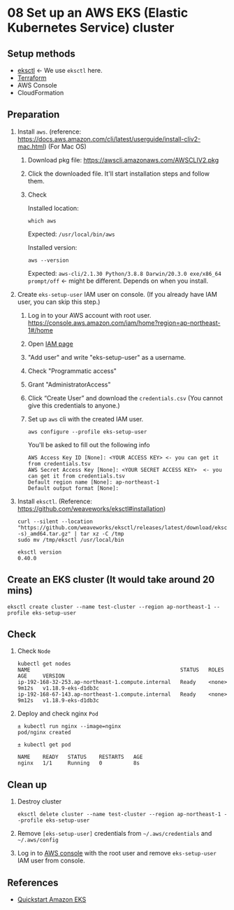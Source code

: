 # 08 Set up an AWS EKS (Elastic Kubernetes Service) cluster

## Setup methods

- [eksctl](https://eksctl.io) <- We use `eksctl` here.
- [Terraform](https://registry.terraform.io/modules/terraform-aws-modules/eks/aws/latest)
- AWS Console
- CloudFormation

## Preparation

1. Install `aws`. (reference: https://docs.aws.amazon.com/cli/latest/userguide/install-cliv2-mac.html) (For Mac OS)

    1. Download pkg file: https://awscli.amazonaws.com/AWSCLIV2.pkg
    1. Click the downloaded file. It'll start installation steps and follow them.
    1. Check

        Installed location:

        ```
        which aws
        ```

        Expected: `/usr/local/bin/aws`

        Installed version:

        ```
        aws --version
        ```

        Expected: `aws-cli/2.1.30 Python/3.8.8 Darwin/20.3.0 exe/x86_64 prompt/off` <- might be different. Depends on when you install.

1. Create `eks-setup-user` IAM user on console. (If you already have IAM user, you can skip this step.)

    1. Log in to your AWS account with root user. https://console.aws.amazon.com/iam/home?region=ap-northeast-1#/home
    1. Open [IAM page](https://console.aws.amazon.com/iam/home?region=ap-northeast-1#/home)
    1. "Add user" and write "eks-setup-user" as a username.
    1. Check "Programmatic access"
    1. Grant "AdministratorAccess"
    1. Click “Create User” and download the `credentials.csv` (You cannot give this credentials to anyone.)
    1. Set up `aws` cli with the created IAM user.

        ```
        aws configure --profile eks-setup-user
        ```

        You'll be asked to fill out the following info

        ```
        AWS Access Key ID [None]: <YOUR ACCESS KEY> <- you can get it from credentials.tsv
        AWS Secret Access Key [None]: <YOUR SECRET ACCESS KEY>  <- you can get it from credentials.tsv
        Default region name [None]: ap-northeast-1
        Default output format [None]:
        ```

1. Install `eksctl`. (Reference: https://github.com/weaveworks/eksctl#installation)

    ```
    curl --silent --location "https://github.com/weaveworks/eksctl/releases/latest/download/eksctl_$(uname -s)_amd64.tar.gz" | tar xz -C /tmp
    sudo mv /tmp/eksctl /usr/local/bin
    ```

    ```
    eksctl version
    0.40.0
    ```

## Create an EKS cluster (It would take around 20 mins)

```
eksctl create cluster --name test-cluster --region ap-northeast-1 --profile eks-setup-user
```

## Check

1. Check `Node`

    ```
    kubectl get nodes
    NAME                                                STATUS   ROLES    AGE     VERSION
    ip-192-168-32-253.ap-northeast-1.compute.internal   Ready    <none>   9m12s   v1.18.9-eks-d1db3c
    ip-192-168-67-143.ap-northeast-1.compute.internal   Ready    <none>   9m12s   v1.18.9-eks-d1db3c
    ```

1. Deploy and check nginx `Pod`

    ```
    ± kubectl run nginx --image=nginx
    pod/nginx created
    ```

    ```
    ± kubectl get pod

    NAME    READY   STATUS    RESTARTS   AGE
    nginx   1/1     Running   0          8s
    ```

## Clean up

1. Destroy cluster

    ```
    eksctl delete cluster --name test-cluster --region ap-northeast-1 --profile eks-setup-user
    ```

1. Remove `[eks-setup-user]` credentials from `~/.aws/credentials` and `~/.aws/config`
1. Log in to [AWS console](https://console.aws.amazon.com/iam/home?region=ap-northeast-1#/users) with the root user and remove `eks-setup-user` IAM user from console.


## References

- [Quickstart Amazon EKS](https://github.com/aws-quickstart/quickstart-amazon-eks)
